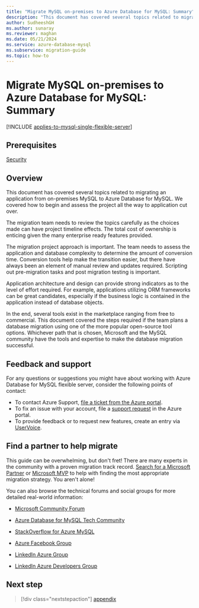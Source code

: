 ```yaml
---
title: "Migrate MySQL on-premises to Azure Database for MySQL: Summary"
description: "This document has covered several topics related to migrating an application from on-premises MySQL to Azure Database for MySQL."
author: SudheeshGH
ms.author: sunaray
ms.reviewer: maghan
ms.date: 05/21/2024
ms.service: azure-database-mysql
ms.subservice: migration-guide
ms.topic: how-to
---
```


# Migrate MySQL on-premises to Azure Database for MySQL: Summary

[!INCLUDE [applies-to-mysql-single-flexible-server](../../includes/applies-to-mysql-single-flexible-server.md)]

## Prerequisites

[Security](13-security.md)

## Overview

This document has covered several topics related to migrating an application from on-premises MySQL to Azure Database for MySQL. We covered how to begin and assess the project all the way to application cut over.

The migration team needs to review the topics carefully as the choices made can have project timeline effects. The total cost of ownership is enticing given the many enterprise ready features provided.

The migration project approach is important. The team needs to assess the application and database complexity to determine the amount of conversion time. Conversion tools help make the transition easier, but there have always been an element of manual review and updates required. Scripting out pre-migration tasks and post migration testing is important.

Application architecture and design can provide strong indicators as to the level of effort required. For example, applications utilizing ORM frameworks can be great candidates, especially if the business logic is contained in the application instead of database objects.

In the end, several tools exist in the marketplace ranging from free to commercial. This document covered the steps required if the team plans a database migration using one of the more popular open-source tool options. Whichever path that is chosen, Microsoft and the MySQL community have the tools and expertise to make the database migration successful.

## Feedback and support

For any questions or suggestions you might have about working with Azure Database for MySQL flexible server, consider the following points of contact:

- To contact Azure Support, [file a ticket from the Azure portal](https://portal.azure.com/?#blade/Microsoft_Azure_Support/HelpAndSupportBlade).
- To fix an issue with your account, file a [support request](https://portal.azure.com/#blade/Microsoft_Azure_Support/HelpAndSupportBlade/newsupportrequest) in the Azure portal.
- To provide feedback or to request new features, create an entry via [UserVoice](https://feedback.azure.com/d365community/forum/47b1e71d-ee24-ec11-b6e6-000d3a4f0da0).

## Find a partner to help migrate

This guide can be overwhelming, but don't fret\! There are many experts in the community with a proven migration track record. [Search for a Microsoft Partner](https://appsource.microsoft.com/en-us/marketplace/partner-dir) or [Microsoft MVP](https://mvp.microsoft.com/search?target=Profile&program=MVP) to help with finding the most appropriate migration strategy. You aren't alone\!

You can also browse the technical forums and social groups for more detailed real-world information:

  - [Microsoft Community Forum ](/answers/topics/azure-database-mysql.html)

  - [Azure Database for MySQL Tech Community ](https://techcommunity.microsoft.com/t5/azure-database-for-mysql-blog/bg-p/ADforMySQL)

  - [StackOverflow for Azure MySQL ](https://stackoverflow.com/questions/tagged/azure-database-mysql)

  - [Azure Facebook Group ](https://m.facebook.com/groups/MsftAzure)

  - [LinkedIn Azure Group ](https://www.linkedin.com/error_pages/unsupported-browser.html)

  - [LinkedIn Azure Developers Group ](https://www.linkedin.com/error_pages/unsupported-browser.html)

## Next step

> [!div class="nextstepaction"]
> [appendix](15-appendix.md)
